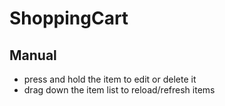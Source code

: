 # ShoppingCart
## Manual
- press and hold the item to edit or delete it
- drag down the item list to reload/refresh items
